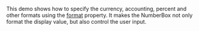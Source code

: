 This demo shows how to&nbsp;specify the currency, accounting, percent and other formats using the [format](/Documentation/ApiReference/UI_Widgets/dxNumberBox/Configuration/#format) property. It&nbsp;makes the NumberBox not only format the display value, but also control the user input.